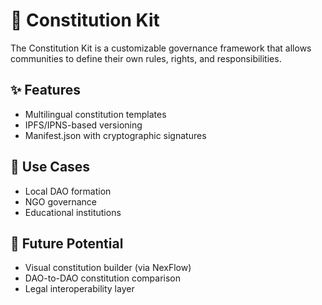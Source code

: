 # 📜 Constitution Kit

The Constitution Kit is a customizable governance framework that allows communities to define their own rules, rights, and responsibilities.

## ✨ Features

- Multilingual constitution templates
- IPFS/IPNS-based versioning
- Manifest.json with cryptographic signatures

## 🧭 Use Cases

- Local DAO formation
- NGO governance
- Educational institutions

## 🔮 Future Potential

- Visual constitution builder (via NexFlow)
- DAO-to-DAO constitution comparison
- Legal interoperability layer
